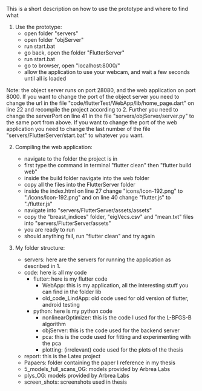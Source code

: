 This is a short description on how to use the prototype and where to find what

1. Use the prototype:
    - open folder "servers"
    - open folder "objServer"
    - run start.bat
    - go back, open the folder "FlutterServer"
    - run start.bat
    - go to browser, open "localhost:8000/"
    - allow the application to use your webcam, and wait a few seconds until all is loaded
    
Note: the object server runs on port 28080, and the web application on port 8000. If you want to change the port of the object server you need to change the url in the file "code/flutterTest/WebApp/lib/home_page.dart" on line 22 and recompile the project according to 2. Further you need to change the serverPort on line 41 in the file "servers/objServer/server.py" to the same port from above. 
If you want to change the port of the web application you need to change the last number of the file "servers/FlutterServer/start.bat" to whatever you want.

2. Compiling the web application:
    - navigate to the folder the project is in
    - first type the command in terminal "flutter clean" then "flutter build web"
    - inside the build folder navigate into the web folder
    - copy all the files into the FlutterServer folder
    - inside the index.html on line 27 change "icons/Icon-192.png" to "./icons/Icon-192.png" and on line 40 change "flutter.js" to "./flutter.js"
    - navigate into "servers/FlutterServer/assets/assets"
    - copy the "breast_indices" folder, "eigVecs.csv" and "mean.txt" files into "servers/FlutterServer/assets"
    - you are ready to run
	- should anything fail, run "flutter clean" and try again

3. My folder structure:
    - servers: here are the servers for running the application as described in 1.
    - code: here is all my code
        - flutter: here is my flutter code
            - WebApp: this is my application, all the interesting stuff you can find in the folder lib
            - old_code_LindApp: old code used for old version of flutter, android testing
        - python: here is my python code
            - nonlinearOptimizer: this is the code I used for the L-BFGS-B algorithm
            - objServer: this is the code used for the backend server
            - pca: this is the code used for fitting and experimenting with the pca
            - plotting: (irrelevant) code used for the plots of the thesis
    - report: this is the Latex project
    - Papaers: folder containing the paper I reference in my thesis
    - 5_models_full_scans_OG: models provided by Arbrea Labs
    - plys_OG: models provided by Arbrea Labs
    - screen_shots: screenshots used in thesis
        


